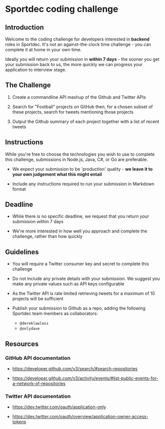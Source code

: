 # Sportdec coding challenge

## Introduction
Welcome to the coding challenge for developers interested in __backend__ roles in Sportdec. It's not an against-the-clock time challenge - you can complete it at home in your own time. 

Ideally you will return your submission in __within 7 days__ - the sooner you get your submission back to us, the more quickly we can progress your application to interview stage.

## The Challenge

1. Create a commandline API mashup of the Github and Twitter APIs

2. Search for "Football" projects on GitHub then, for a chosen subset of these projects, search for tweets mentioning those projects

3. Output the Github summary of each project together with a list of recent tweets

## Instructions

While you're free to choose the technologies you wish to use to complete this challenge, submissions in Node.js, Java, C#, or Go are preferable.

- We expect your submission to be 'production' quality - __we leave it to your own judgement what this might entail__

- Include any instructions required to run your submission in Markdown format

## Deadline

- While there is no specific deadline, we request that you return your submission within 7 days

- We're more interested in how well you approach and complete the challenge, rather than how quickly

## Guidelines

- You will require a Twitter consumer key and secret to complete this challenge 

- Do not include any private details with your submission. We suggest you make any private values such as API keys configurable

- As the Twitter API is rate limited retrieving tweets for a maximum of 10 projects will be sufficient

- Publish your submission to Github as a repo, adding the following Sportdec team members as collaborators:
  - `@dereklawless`
  - `@onlydave`

## Resources

### GitHub API documentation
- https://developer.github.com/v3/search/#search-repositories

- https://developer.github.com/v3/activity/events/#list-public-events-for-a-network-of-repositories


### Twitter API documentation
- https://dev.twitter.com/oauth/application-only

- https://dev.twitter.com/oauth/overview/application-owner-access-tokens
